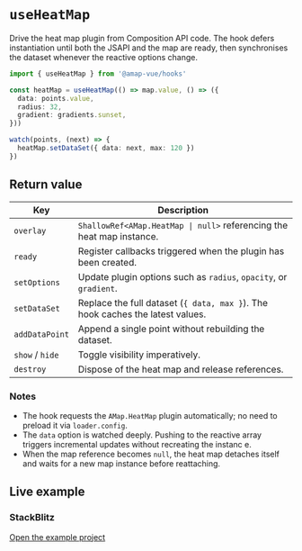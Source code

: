 # `useHeatMap`

Drive the heat map plugin from Composition API code. The hook defers instantiation until both the JSAPI and the map are ready,
then synchronises the dataset whenever the reactive options change.

```ts
import { useHeatMap } from '@amap-vue/hooks'

const heatMap = useHeatMap(() => map.value, () => ({
  data: points.value,
  radius: 32,
  gradient: gradients.sunset,
}))

watch(points, (next) => {
  heatMap.setDataSet({ data: next, max: 120 })
})
```

## Return value

| Key | Description |
| --- | --- |
| `overlay` | `ShallowRef<AMap.HeatMap \| null>` referencing the heat map instance. |
| `ready` | Register callbacks triggered when the plugin has been created. |
| `setOptions` | Update plugin options such as `radius`, `opacity`, or `gradient`. |
| `setDataSet` | Replace the full dataset (`{ data, max }`). The hook caches the latest values. |
| `addDataPoint` | Append a single point without rebuilding the dataset. |
| `show` / `hide` | Toggle visibility imperatively. |
| `destroy` | Dispose of the heat map and release references. |

### Notes

- The hook requests the `AMap.HeatMap` plugin automatically; no need to preload it via `loader.config`.
- The `data` option is watched deeply. Pushing to the reactive array triggers incremental updates without recreating the instanc
e.
- When the map reference becomes `null`, the heat map detaches itself and waits for a new map instance before reattaching.

## Live example

<ClientOnly>
  <UseHeatMapHookDemo />
</ClientOnly>

<script setup lang="ts">
import UseHeatMapHookDemo from '../examples/hooks/UseHeatMapHookDemo.vue'
</script>

### StackBlitz

[Open the example project](https://stackblitz.com/github/your-org/amap-vue-kit/tree/main/examples/basic)
